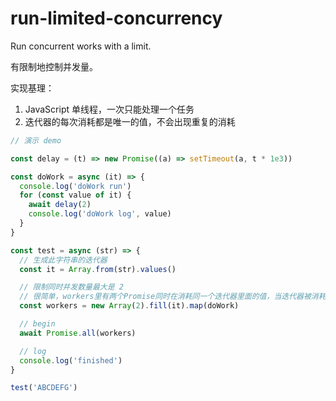 # run-limited-concurrency

Run concurrent works with a limit.

有限制地控制并发量。

实现基理：

1. JavaScript 单线程，一次只能处理一个任务
2. 迭代器的每次消耗都是唯一的值，不会出现重复的消耗

```js
// 演示 demo

const delay = (t) => new Promise((a) => setTimeout(a, t * 1e3))

const doWork = async (it) => {
  console.log('doWork run')
  for (const value of it) {
    await delay(2)
    console.log('doWork log', value)
  }
}

const test = async (str) => {
  // 生成此字符串的迭代器
  const it = Array.from(str).values()

  // 限制同时并发数量最大是 2
  // 很简单，workers里有两个Promise同时在消耗同一个迭代器里面的值，当迭代器被消耗没了，这两个Promise随之决议
  const workers = new Array(2).fill(it).map(doWork)

  // begin
  await Promise.all(workers)

  // log
  console.log('finished')
}

test('ABCDEFG')
```
